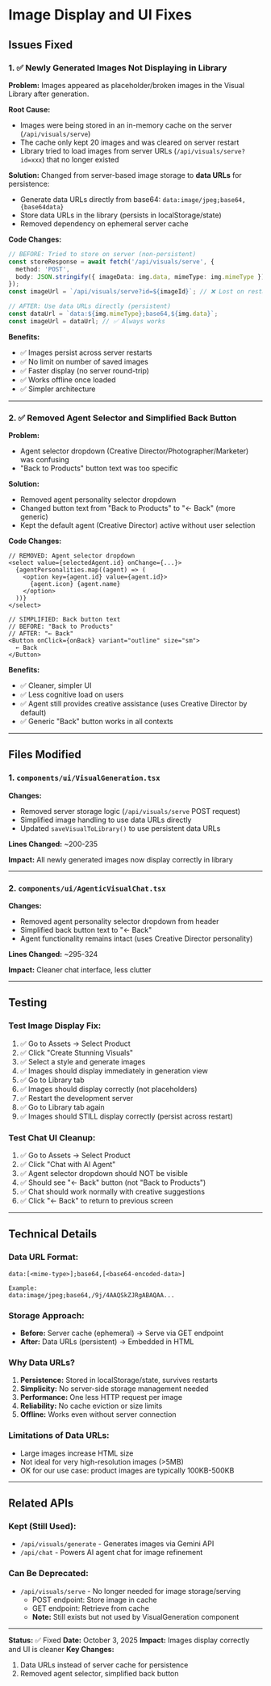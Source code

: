 # Image Display and UI Fixes

## Issues Fixed

### 1. ✅ Newly Generated Images Not Displaying in Library
**Problem:** Images appeared as placeholder/broken images in the Visual Library after generation.

**Root Cause:** 
- Images were being stored in an in-memory cache on the server (`/api/visuals/serve`)
- The cache only kept 20 images and was cleared on server restart
- Library tried to load images from server URLs (`/api/visuals/serve?id=xxx`) that no longer existed

**Solution:**
Changed from server-based image storage to **data URLs** for persistence:
- Generate data URLs directly from base64: `data:image/jpeg;base64,{base64data}`
- Store data URLs in the library (persists in localStorage/state)
- Removed dependency on ephemeral server cache

**Code Changes:**
```typescript
// BEFORE: Tried to store on server (non-persistent)
const storeResponse = await fetch('/api/visuals/serve', {
  method: 'POST',
  body: JSON.stringify({ imageData: img.data, mimeType: img.mimeType })
});
const imageUrl = `/api/visuals/serve?id=${imageId}`; // ❌ Lost on restart

// AFTER: Use data URLs directly (persistent)
const dataUrl = `data:${img.mimeType};base64,${img.data}`;
const imageUrl = dataUrl; // ✅ Always works
```

**Benefits:**
- ✅ Images persist across server restarts
- ✅ No limit on number of saved images
- ✅ Faster display (no server round-trip)
- ✅ Works offline once loaded
- ✅ Simpler architecture

---

### 2. ✅ Removed Agent Selector and Simplified Back Button
**Problem:** 
- Agent selector dropdown (Creative Director/Photographer/Marketer) was confusing
- "Back to Products" button text was too specific

**Solution:**
- Removed agent personality selector dropdown
- Changed button text from "Back to Products" to "← Back" (more generic)
- Kept the default agent (Creative Director) active without user selection

**Code Changes:**
```tsx
// REMOVED: Agent selector dropdown
<select value={selectedAgent.id} onChange={...}>
  {agentPersonalities.map((agent) => (
    <option key={agent.id} value={agent.id}>
      {agent.icon} {agent.name}
    </option>
  ))}
</select>

// SIMPLIFIED: Back button text
// BEFORE: "Back to Products"
// AFTER: "← Back"
<Button onClick={onBack} variant="outline" size="sm">
  ← Back
</Button>
```

**Benefits:**
- ✅ Cleaner, simpler UI
- ✅ Less cognitive load on users
- ✅ Agent still provides creative assistance (uses Creative Director by default)
- ✅ Generic "Back" button works in all contexts

---

## Files Modified

### 1. `components/ui/VisualGeneration.tsx`
**Changes:**
- Removed server storage logic (`/api/visuals/serve` POST request)
- Simplified image handling to use data URLs directly
- Updated `saveVisualToLibrary()` to use persistent data URLs

**Lines Changed:** ~200-235

**Impact:** All newly generated images now display correctly in library

---

### 2. `components/ui/AgenticVisualChat.tsx`
**Changes:**
- Removed agent personality selector dropdown from header
- Simplified back button text to "← Back"
- Agent functionality remains intact (uses Creative Director personality)

**Lines Changed:** ~295-324

**Impact:** Cleaner chat interface, less clutter

---

## Testing

### Test Image Display Fix:
1. ✅ Go to Assets → Select Product
2. ✅ Click "Create Stunning Visuals"
3. ✅ Select a style and generate images
4. ✅ Images should display immediately in generation view
5. ✅ Go to Library tab
6. ✅ Images should display correctly (not placeholders)
7. ✅ Restart the development server
8. ✅ Go to Library tab again
9. ✅ Images should STILL display correctly (persist across restart)

### Test Chat UI Cleanup:
1. ✅ Go to Assets → Select Product  
2. ✅ Click "Chat with AI Agent"
3. ✅ Agent selector dropdown should NOT be visible
4. ✅ Should see "← Back" button (not "Back to Products")
5. ✅ Chat should work normally with creative suggestions
6. ✅ Click "← Back" to return to previous screen

---

## Technical Details

### Data URL Format:
```
data:[<mime-type>];base64,[<base64-encoded-data>]

Example:
data:image/jpeg;base64,/9j/4AAQSkZJRgABAQAA...
```

### Storage Approach:
- **Before:** Server cache (ephemeral) → Serve via GET endpoint
- **After:** Data URLs (persistent) → Embedded in HTML

### Why Data URLs?
1. **Persistence:** Stored in localStorage/state, survives restarts
2. **Simplicity:** No server-side storage management needed
3. **Performance:** One less HTTP request per image
4. **Reliability:** No cache eviction or size limits
5. **Offline:** Works even without server connection

### Limitations of Data URLs:
- Large images increase HTML size
- Not ideal for very high-resolution images (>5MB)
- OK for our use case: product images are typically 100KB-500KB

---

## Related APIs

### Kept (Still Used):
- `/api/visuals/generate` - Generates images via Gemini API
- `/api/chat` - Powers AI agent chat for image refinement

### Can Be Deprecated:
- `/api/visuals/serve` - No longer needed for image storage/serving
  - POST endpoint: Store image in cache
  - GET endpoint: Retrieve from cache
  - **Note:** Still exists but not used by VisualGeneration component

---

**Status:** ✅ Fixed
**Date:** October 3, 2025
**Impact:** Images display correctly and UI is cleaner
**Key Changes:** 
1. Data URLs instead of server cache for persistence
2. Removed agent selector, simplified back button
